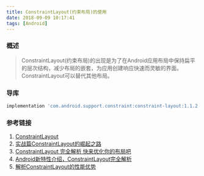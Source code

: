 ```yaml
---
title: ConstraintLayout(约束布局)的使用
date: 2018-09-09 10:17:41
tags: [Android]
---
```


### 概述

> ConstraintLayout(约束布局)的出现是为了在Android应用布局中保持扁平的层次结构，减少布局的嵌套，为应用创建响应快速而灵敏的界面。ConstraintLayout可以替代其他布局。

<!--more-->

### 导库

```groovy
implementation 'com.android.support.constraint:constraint-layout:1.1.2'
```



### 参考链接

1. [ConstraintLayout](https://developer.android.com/reference/android/support/constraint/ConstraintLayout)
2. [实战篇ConstraintLayout的崛起之路](https://www.jianshu.com/p/a74557359882)
3. [ConstraintLayout 完全解析 快来优化你的布局吧](https://blog.csdn.net/lmj623565791/article/details/78011599)
4. [Android新特性介绍，ConstraintLayout完全解析](https://blog.csdn.net/guolin_blog/article/details/53122387)
5. [解析ConstraintLayout的性能优势](https://mp.weixin.qq.com/s/gGR2itbY7hh9fo61SxaMQQ)
